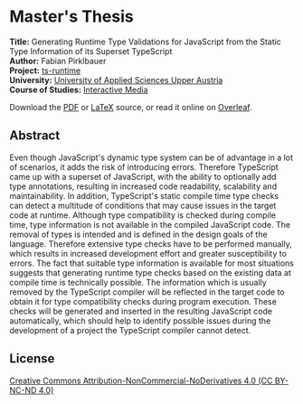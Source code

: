 # Master's Thesis

**Title:** Generating Runtime Type Validations for JavaScript from the Static Type Information of its Superset TypeScript  
**Author:** Fabian Pirklbauer  
**Project:** [ts-runtime](https://github.com/fabiandev/ts-runtime)  
**University:** [University of Applied Sciences Upper Austria](https://www.fh-ooe.at/en/)  
**Course of Studies:** [Interactive Media](https://www.fh-ooe.at/en/hagenberg-campus/studiengaenge/master/interactive-media/)  
  
Download the [PDF](https://github.com/fabiandev/thesis/raw/master/thesis.pdf) or [LaTeX](https://github.com/fabiandev/thesis/archive/master.zip) source, or read it online on 
[Overleaf](https://www.overleaf.com/read/jxkrbfsdqjzw).

## Abstract

Even though JavaScript's dynamic type system can be of advantage in a lot of scenarios, it adds the risk of introducing errors. Therefore TypeScript came up with a superset of JavaScript, with the ability to optionally add type annotations, resulting in increased code readability, scalability and maintainability. In addition, TypeScript's static compile time type checks can detect a multitude of conditions that may cause issues in the target code at runtime. Although type compatibility is checked during compile time, type information is not available in the compiled JavaScript code. The removal of types is intended and is defined in the design goals of the language. Therefore extensive type checks have to be performed manually, which results in increased development effort and greater susceptibility to errors. The fact that suitable type information is available for most situations suggests that generating runtime type checks based on the existing data at compile time is technically possible. The information which is usually removed by the TypeScript compiler will be reflected in the target code to obtain it for type compatibility checks during program execution. These checks will be generated and inserted in the resulting JavaScript code automatically, which should help to identify possible issues during the development of a project the TypeScript compiler cannot detect.

## License

[Creative Commons Attribution-NonCommercial-NoDerivatives 4.0 (CC BY-NC-ND 4.0)](https://creativecommons.org/licenses/by-nc-nd/4.0/)
